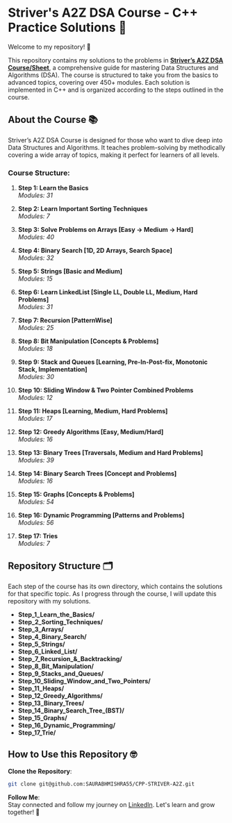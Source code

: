 # Striver's A2Z DSA Course - C++ Practice Solutions 🚀

Welcome to my repository! 👋

This repository contains my solutions to the problems in **[Striver’s A2Z DSA Course/Sheet](https://takeuforward.org/strivers-a2z-dsa-course/strivers-a2z-dsa-course-sheet-2/)**, a comprehensive guide for mastering Data Structures and Algorithms (DSA). The course is structured to take you from the basics to advanced topics, covering over 450+ modules. Each solution is implemented in C++ and is organized according to the steps outlined in the course.

## About the Course 📚

Striver’s A2Z DSA Course is designed for those who want to dive deep into Data Structures and Algorithms. It teaches problem-solving by methodically covering a wide array of topics, making it perfect for learners of all levels.

### Course Structure:
1. **Step 1: Learn the Basics**  
   *Modules: 31*

2. **Step 2: Learn Important Sorting Techniques**  
   *Modules: 7*

3. **Step 3: Solve Problems on Arrays [Easy -> Medium -> Hard]**  
   *Modules: 40*

4. **Step 4: Binary Search [1D, 2D Arrays, Search Space]**  
   *Modules: 32*

5. **Step 5: Strings [Basic and Medium]**  
   *Modules: 15*

6. **Step 6: Learn LinkedList [Single LL, Double LL, Medium, Hard Problems]**  
   *Modules: 31*

7. **Step 7: Recursion [PatternWise]**  
   *Modules: 25*

8. **Step 8: Bit Manipulation [Concepts & Problems]**  
   *Modules: 18*

9. **Step 9: Stack and Queues [Learning, Pre-In-Post-fix, Monotonic Stack, Implementation]**  
   *Modules: 30*

10. **Step 10: Sliding Window & Two Pointer Combined Problems**  
    *Modules: 12*

11. **Step 11: Heaps [Learning, Medium, Hard Problems]**  
    *Modules: 17*

12. **Step 12: Greedy Algorithms [Easy, Medium/Hard]**  
    *Modules: 16*

13. **Step 13: Binary Trees [Traversals, Medium and Hard Problems]**  
    *Modules: 39*

14. **Step 14: Binary Search Trees [Concept and Problems]**  
    *Modules: 16*

15. **Step 15: Graphs [Concepts & Problems]**  
    *Modules: 54*

16. **Step 16: Dynamic Programming [Patterns and Problems]**  
    *Modules: 56*

17. **Step 17: Tries**  
    *Modules: 7*

## Repository Structure 🗂️

Each step of the course has its own directory, which contains the solutions for that specific topic. As I progress through the course, I will update this repository with my solutions.

- **Step_1_Learn_the_Basics/**
- **Step_2_Sorting_Techniques/**
- **Step_3_Arrays/**
- **Step_4_Binary_Search/**
- **Step_5_Strings/**
- **Step_6_Linked_List/**
- **Step_7_Recursion_&_Backtracking/**
- **Step_8_Bit_Manipulation/**
- **Step_9_Stacks_and_Queues/**
- **Step_10_Sliding_Window_and_Two_Pointers/**
- **Step_11_Heaps/**
- **Step_12_Greedy_Algorithms/**
- **Step_13_Binary_Trees/**
- **Step_14_Binary_Search_Tree_(BST)/**
- **Step_15_Graphs/**
- **Step_16_Dynamic_Programming/**
- **Step_17_Trie/**

## How to Use this Repository 🤓

**Clone the Repository**:
   ```bash
   git clone git@github.com:SAURABHMISHRA55/CPP-STRIVER-A2Z.git

   ```

**Follow Me**:  
Stay connected and follow my journey on [LinkedIn](https://www.linkedin.com/in/saurabhmishra55/). Let's learn and grow together! 🚀
